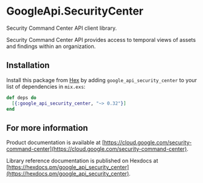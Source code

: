 # GoogleApi.SecurityCenter

Security Command Center API client library.

Security Command Center API provides access to temporal views of assets and findings within an organization.

## Installation

Install this package from [Hex](https://hex.pm) by adding
`google_api_security_center` to your list of dependencies in `mix.exs`:

```elixir
def deps do
  [{:google_api_security_center, "~> 0.32"}]
end
```

## For more information

Product documentation is available at [https://cloud.google.com/security-command-center](https://cloud.google.com/security-command-center).

Library reference documentation is published on Hexdocs at
[https://hexdocs.pm/google_api_security_center](https://hexdocs.pm/google_api_security_center).
